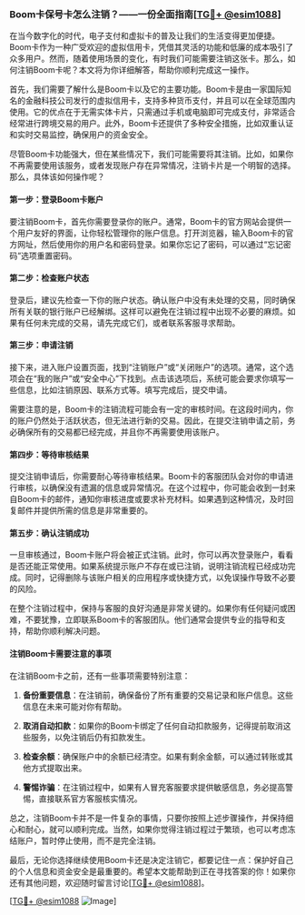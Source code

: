 ### Boom卡保号卡怎么注销？——一份全面指南[[TG💪+ @esim1088](https://t.me/s/esim1088)]

在当今数字化的时代，电子支付和虚拟卡的普及让我们的生活变得更加便捷。Boom卡作为一种广受欢迎的虚拟信用卡，凭借其灵活的功能和低廉的成本吸引了众多用户。然而，随着使用场景的变化，有时我们可能需要注销这张卡。那么，如何注销Boom卡呢？本文将为你详细解答，帮助你顺利完成这一操作。

首先，我们需要了解什么是Boom卡以及它的主要功能。Boom卡是由一家国际知名的金融科技公司发行的虚拟信用卡，支持多种货币支付，并且可以在全球范围内使用。它的优点在于无需实体卡片，只需通过手机或电脑即可完成支付，非常适合经常进行跨境交易的用户。此外，Boom卡还提供了多种安全措施，比如双重认证和实时交易监控，确保用户的资金安全。

尽管Boom卡功能强大，但在某些情况下，我们可能需要将其注销。比如，如果你不再需要使用该服务，或者发现账户存在异常情况，注销卡片是一个明智的选择。那么，具体该如何操作呢？

#### 第一步：登录Boom卡账户

要注销Boom卡，首先你需要登录你的账户。通常，Boom卡的官方网站会提供一个用户友好的界面，让你轻松管理你的账户信息。打开浏览器，输入Boom卡的官方网址，然后使用你的用户名和密码登录。如果你忘记了密码，可以通过“忘记密码”选项重置密码。

#### 第二步：检查账户状态

登录后，建议先检查一下你的账户状态。确认账户中没有未处理的交易，同时确保所有关联的银行账户已经解绑。这样可以避免在注销过程中出现不必要的麻烦。如果有任何未完成的交易，请先完成它们，或者联系客服寻求帮助。

#### 第三步：申请注销

接下来，进入账户设置页面，找到“注销账户”或“关闭账户”的选项。通常，这个选项会在“我的账户”或“安全中心”下找到。点击该选项后，系统可能会要求你填写一些信息，比如注销原因、联系方式等。填写完成后，提交申请。

需要注意的是，Boom卡的注销流程可能会有一定的审核时间。在这段时间内，你的账户仍然处于活跃状态，但无法进行新的交易。因此，在提交注销申请之前，务必确保所有的交易都已经完成，并且你不再需要使用该账户。

#### 第四步：等待审核结果

提交注销申请后，你需要耐心等待审核结果。Boom卡的客服团队会对你的申请进行审核，以确保没有遗漏的信息或异常情况。在这个过程中，你可能会收到一封来自Boom卡的邮件，通知你审核进度或要求补充材料。如果遇到这种情况，及时回复邮件并提供所需的信息是非常重要的。

#### 第五步：确认注销成功

一旦审核通过，Boom卡账户将会被正式注销。此时，你可以再次登录账户，看看是否还能正常使用。如果系统提示账户不存在或已注销，说明注销流程已经成功完成。同时，记得删除与该账户相关的应用程序或快捷方式，以免误操作导致不必要的风险。

在整个注销过程中，保持与客服的良好沟通是非常关键的。如果你有任何疑问或困难，不要犹豫，立即联系Boom卡的客服团队。他们通常会提供专业的指导和支持，帮助你顺利解决问题。

#### 注销Boom卡需要注意的事项

在注销Boom卡之前，还有一些事项需要特别注意：

1. **备份重要信息**：在注销前，确保备份了所有重要的交易记录和账户信息。这些信息在未来可能对你有帮助。
   
2. **取消自动扣款**：如果你的Boom卡绑定了任何自动扣款服务，记得提前取消这些服务，以免注销后仍有扣款发生。

3. **检查余额**：确保账户中的余额已经清空。如果有剩余金额，可以通过转账或其他方式提取出来。

4. **警惕诈骗**：在注销过程中，如果有人冒充客服要求提供敏感信息，务必提高警惕，直接联系官方客服核实情况。

总之，注销Boom卡并不是一件复杂的事情，只要你按照上述步骤操作，并保持细心和耐心，就可以顺利完成。当然，如果你觉得注销过程过于繁琐，也可以考虑冻结账户，暂时停止使用，而不是完全注销。

最后，无论你选择继续使用Boom卡还是决定注销它，都要记住一点：保护好自己的个人信息和资金安全是最重要的。希望本文能帮助到正在寻找答案的你！如果你还有其他问题，欢迎随时留言讨论[[TG💪+ @esim1088](https://t.me/s/esim1088)]。

[[TG💪+ @esim1088](https://t.me/s/esim1088) ![Image](https://i.postimg.cc/4NQfJmqS/Snipaste-2025-05-13-00-14-12.png)]
